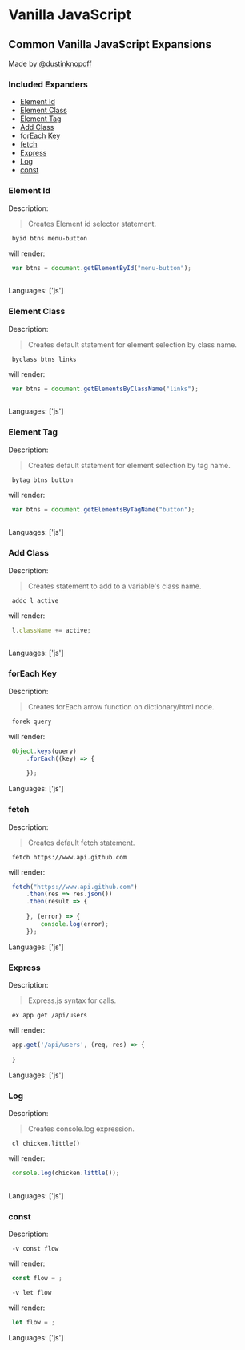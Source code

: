 # Vanilla JavaScript

## Common Vanilla JavaScript Expansions

Made by [@dustinknopoff](https://dustinknopoff.me)

### Included Expanders

- [Element Id](#element-id)
- [Element Class](#element-class)
- [Element Tag](#element-tag)
- [Add Class](#add-class)
- [forEach Key](#foreach-key)
- [fetch](#fetch)
- [Express](#express)
- [Log](#log)
- [const](#const)

### Element Id

Description:

> Creates Element id selector statement.

` byid btns menu-button`

will render:


```js
 var btns = document.getElementById("menu-button");
 
```

Languages: ['js']



### Element Class

Description:

> Creates default statement for element selection by class name.

` byclass btns links`

will render:


```js
 var btns = document.getElementsByClassName("links");
 
```

Languages: ['js']



### Element Tag

Description:

> Creates default statement for element selection by tag name.

` bytag btns button`

will render:


```js
 var btns = document.getElementsByTagName("button");
 
```

Languages: ['js']



### Add Class

Description:

> Creates statement to add to a variable's class name.

` addc l active`

will render:


```js
 l.className += active;
 
```

Languages: ['js']



### forEach Key

Description:

> Creates forEach arrow function on dictionary/html node.

` forek query`

will render:


```js
 Object.keys(query)
     .forEach((key) => {
         
     });
```

Languages: ['js']



### fetch

Description:

> Creates default fetch statement.

` fetch https://www.api.github.com`

will render:


```js
 fetch("https://www.api.github.com")
     .then(res => res.json())
     .then(result => {
         
     }, (error) => {
         console.log(error);
     });
```

Languages: ['js']



### Express

Description:

> Express.js syntax for calls.

` ex app get /api/users`

will render:


```js
 app.get('/api/users', (req, res) => {
     
 }
```

Languages: ['js']



### Log

Description:

> Creates console.log expression.

` cl chicken.little()`

will render:


```js
 console.log(chicken.little());
 
```

Languages: ['js']



### const

Description:

` -v const flow`

will render:


```js
 const flow = ;
```

` -v let flow`

will render:


```js
 let flow = ;
```

Languages: ['js']



